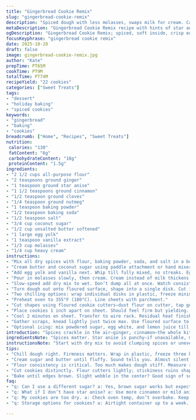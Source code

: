 ```yaml
---
title: "Gingerbread Cookie Remix"
slug: "gingerbread-cookie-remix"
description: "Spiced dough with less molasses, swaps milk for cream. Cardamom replaced by ground star anise adds a licorice note. Brown sugar swapped for coconut sugar to deepen caramel tones. Dough serves about 20-22 cookies. Chilling options: quick freeze or long rest wrapped tightly. Oven at 355°F. Roll thickness 1/2-inch or slightly thinner if you want crisper edges. Uses baking powder and baking soda for controlled rise. Cookies stay soft inside but firm edges. Perfect bake timing cues explained to avoid dry crunch."
metaDescription: "Gingerbread Cookie Remix recipe with hints of star anise and coconut sugar. Perfect for holiday baking and loved by all."
ogDescription: "Gingerbread Cookie Remix; spiced, soft inside, crisp edges. Unique twist with coconut sugar and star anise for holiday flavors."
focusKeyphrase: "gingerbread cookie remix"
date: 2025-10-20
draft: false
image: gingerbread-cookie-remix.jpg
author: "Kate"
prepTime: PT65M
cookTime: PT9M
totalTime: PT74M
recipeYield: "22 cookies"
categories: ["Sweet Treats"]
tags:
- "dessert"
- "holiday baking"
- "spiced cookies"
keywords:
- "gingerbread"
- "baking"
- "cookies"
breadcrumb: ["Home", "Recipes", "Sweet Treats"]
nutrition: 
 calories: "130"
 fatContent: "6g"
 carbohydrateContent: "18g"
 proteinContent: "1.5g"
ingredients:
- "2 1/2 cups all-purpose flour"
- "2 teaspoons ground ginger"
- "1 teaspoon ground star anise"
- "1 1/2 teaspoons ground cinnamon"
- "1/2 teaspoon ground cloves"
- "1/4 teaspoon ground nutmeg"
- "1 teaspoon baking powder"
- "1/2 teaspoon baking soda"
- "1/2 teaspoon salt"
- "3/4 cup coconut sugar"
- "1/2 cup unsalted butter softened"
- "1 large egg yolk"
- "1 teaspoon vanilla extract"
- "1/3 cup molasses"
- "1/4 cup heavy cream"
instructions:
- "Mix all dry spices with flour, baking powder, soda, and salt in a bowl. Whisk well, even little clumps kill the texture later."
- "Cream butter and coconut sugar using paddle attachment or hand mixer. Scrape sides occasionally. You want pale, fluffy, not grainy. Two and a half minutes usually. Listen; it softens, almost silent when ready."
- "Add egg yolk and vanilla next. Whip till fully mixed, no streaks. Egg white left out—too much moisture messes with texture."
- "Pour in molasses slowly, then cream. Cream instead of milk thickens dough, helps structure without drying. Incorporate fully before dry stuff."
- "Slow-speed add dry mix to wet. Don’t dump all at once. Watch consistency. Should pull off bowl clean but stay pliable."
- "Turn dough out onto floured surface, shape into a single disk. Cut into 4 equal parts. Wrapping each separately prevents toughening in fridge."
- "Two chilling options: wrap individual disks in plastic, freeze minimum 3 hours or overnight if possible. This long chill firms dough, stops spread. OR roll dough portions between parchment paper to 1/2 inch, freeze 12-18 minutes, until just firm but still workable."
- "Preheat oven to 355°F (180°C). Line sheets with parchment."
- "Cut shapes using floured cookie cutters—dust flour on cutter, tap gently to avoid sticking. If dough warms, pop back to fridge 10-15 minutes before cutting again."
- "Place cookies 1 inch apart on sheet. Should feel firm but yielding. Bake 8-10 minutes—edges turn golden, center looks set but soft. Rattle the pan gently; little wobble okay."
- "Cool 2 minutes on sheet. Transfer to wire rack. Residual heat finishes bake outside oven. If cooled on pan too long, gets soggy."
- "Gather scraps, knead lightly just twice max. Use floured surface to avoid overworking, which toughens dough and dries cookies."
- "Optional icing: mix powdered sugar, egg white, and lemon juice till pipe-ready. Use small tip for details. Dry completely before stacking."
introduction: "Spices crackle in the air—ginger, cinnamon—the whole kitchen wakes. Not just sugar and butter slapped together. It’s about the careful grind, the slow cream. The bite of star anise swaps in for cardamom, shifting the warmth toward something a little more mysterious. Coconut sugar steps up for brown sugar, darker, less sweet, almost smoky. Cream replaces milk here for a tender crumb and richer mouthfeel—hands-on, not just mixing, feeling dough transform under your palms. Chilling choices for time pressed or patient. Rolling out thick or thin, watch the edges, that fine line between chewy and crisp. Listen to the oven hum, watch cookies bloom evenly. Master the subtle cues. Skip the fluff, focus on what works in a busy kitchen. It’s about timing, texture, aroma, straightforward technique you return to every time. No shortcuts on the dry mix, don’t rush the creaming. The dough is your tool—treat it right, it’ll repay you in cracking, bold scent and tender bite."
ingredientsNote: "Spices matter. Star anise is punchy—if unavailable, mild anise or extra cinnamon works but not the same. Coconut sugar gives earthiness; dark brown is a good fallback but expect sweeter, lighter color. Butter at room temp but still firm—too soft gives greasy dough. Using cream instead of milk adds fat, slows dryness without compromising spread control. If molasses is tricky, black treacle or dark honey works but shifts flavor. Egg yolk only controls moisture and structure; skipping white keeps dough firmer. Keep flour level consistent, too much stiffens dough and ruins texture. Baking powder and soda combo provide lift and balance acidity. Wrapping dough airtight prevents fridge odors and drying. Rolling between parchment is key for quick chill—less mess, no flour abuse. Flour cookie cutter lightly; sticky cutters make shapes ragged."
instructionsNote: "Start with dry mix to avoid clumping spices or uneven rising. Cream sugar and butter till pale, almost quiet in mixer—texture clues over timer. Egg yolk blends smoothly—don’t overbeat after adding liquids to preserve moisture balance. Low speed when adding flour avoids tough dough. Divide dough for chilling—long rest yields deeper flavor but quick freeze saves time without losing shape. Roll dough firmly, evenly 1/2-inch unless you want sharper crunch at thinner settings. Cut shapes chilled—warmer dough tears or sticks. 1-inch gaps prevent merging edges. Bake until edges brown and cookie centers firm up but retain slight wobble. Don’t overbake or teeth crack from dryness. Cool briefly on pan for texture set, then wire rack so cookies don’t steam underneath. Limit dough scrap re-rolls to twice; excess flour ruins tenderness. Icing needs to pipe clean lines; thin but not runny. Let harden overnight before stacking or storage to avoid smudges."
tips:
- "Chill dough right. Firmness matters. Wrap in plastic, freeze three hours. Or roll out, freeze 12-18 minutes. Watch thickness; 1/2 inch for soft centers."
- "Cream sugar and butter until fluffy. Sound tells you. Almost silent when done. Graininess is a no-go. Egg yolk only; too much moisture causes issues."
- "Flour consistency is critical. Too much makes dough stiff. Measure right, sift if needed. Mix dry beforehand for even rising when adding wet ingredients."
- "Cut cookies distinctly. Flour cutters lightly; stickiness ruins shapes. If warm, chill again. 1-inch apart on sheet for proper baking, no merging."
- "Bake until edges brown. Slight wobble in the center? Good sign of softness. Cool briefly on the sheet; too long gets soggy."
faq:
- "q: Can I use a different sugar? a: Yes, brown sugar works but expect sweetness difference. Coconut sugar has deeper flavor though."
- "q: What if I don’t have star anise? a: Use more cinnamon or mild anise. Not identical but flavors shift towards warmth."
- "q: My cookies are too dry. a: Check oven temp, don’t overbake. Keep dough consistency in check, too much flour causes dryness."
- "q: Storage options for cookies? a: Airtight container up to a week. Freeze leftover dough for later. Thaw slowly in fridge."

---
```

